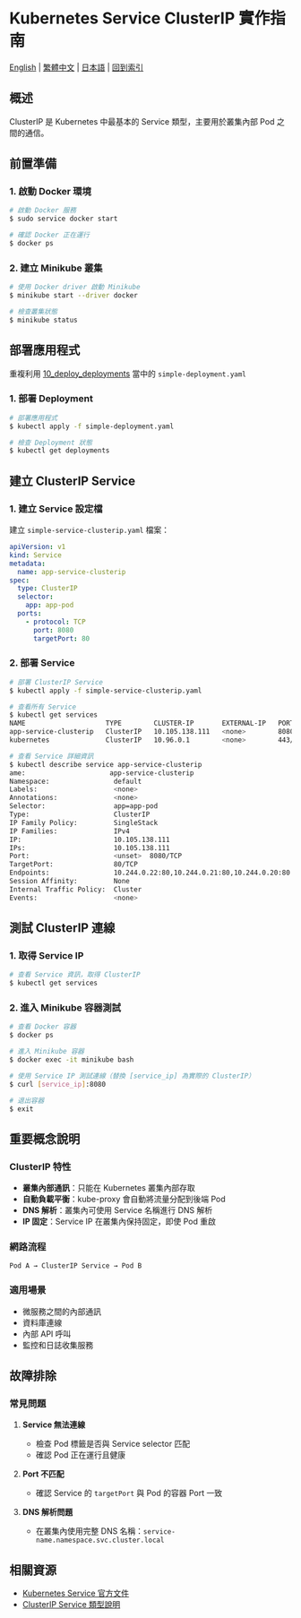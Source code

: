 # Kubernetes Service ClusterIP 實作指南

[English](../en/13_k8s_clusterip_mode.md) | [繁體中文](../zh-tw/13_k8s_clusterip_mode.md) | [日本語](../ja/13_k8s_clusterip_mode.md) | [回到索引](../README.md)

## 概述

ClusterIP 是 Kubernetes 中最基本的 Service 類型，主要用於叢集內部 Pod 之間的通信。

## 前置準備

### 1. 啟動 Docker 環境
```bash
# 啟動 Docker 服務
$ sudo service docker start

# 確認 Docker 正在運行
$ docker ps
```

### 2. 建立 Minikube 叢集
```bash
# 使用 Docker driver 啟動 Minikube
$ minikube start --driver docker

# 檢查叢集狀態
$ minikube status
```

## 部署應用程式

重複利用 [10_deploy_deployments](./10_deploy_deployments.md) 當中的 `simple-deployment.yaml`

### 1. 部署 Deployment
```bash
# 部署應用程式
$ kubectl apply -f simple-deployment.yaml

# 檢查 Deployment 狀態
$ kubectl get deployments
```

## 建立 ClusterIP Service

### 1. 建立 Service 設定檔
建立 `simple-service-clusterip.yaml` 檔案：

```yaml
apiVersion: v1
kind: Service
metadata:
  name: app-service-clusterip
spec:
  type: ClusterIP
  selector:
    app: app-pod
  ports:
    - protocol: TCP
      port: 8080
      targetPort: 80
```

### 2. 部署 Service
```bash
# 部署 ClusterIP Service
$ kubectl apply -f simple-service-clusterip.yaml

# 查看所有 Service
$ kubectl get services
NAME                    TYPE        CLUSTER-IP       EXTERNAL-IP   PORT(S)    AGE
app-service-clusterip   ClusterIP   10.105.138.111   <none>        8080/TCP   7s
kubernetes              ClusterIP   10.96.0.1        <none>        443/TCP    25h

# 查看 Service 詳細資訊
$ kubectl describe service app-service-clusterip
ame:                     app-service-clusterip
Namespace:                default
Labels:                   <none>
Annotations:              <none>
Selector:                 app=app-pod
Type:                     ClusterIP
IP Family Policy:         SingleStack
IP Families:              IPv4
IP:                       10.105.138.111
IPs:                      10.105.138.111
Port:                     <unset>  8080/TCP
TargetPort:               80/TCP
Endpoints:                10.244.0.22:80,10.244.0.21:80,10.244.0.20:80
Session Affinity:         None
Internal Traffic Policy:  Cluster
Events:                   <none>
```

## 測試 ClusterIP 連線

### 1. 取得 Service IP
```bash
# 查看 Service 資訊，取得 ClusterIP
$ kubectl get services
```

### 2. 進入 Minikube 容器測試
```bash
# 查看 Docker 容器
$ docker ps

# 進入 Minikube 容器
$ docker exec -it minikube bash

# 使用 Service IP 測試連線（替換 [service_ip] 為實際的 ClusterIP）
$ curl [service_ip]:8080

# 退出容器
$ exit
```

## 重要概念說明

### ClusterIP 特性
- **叢集內部通訊**：只能在 Kubernetes 叢集內部存取
- **自動負載平衡**：kube-proxy 會自動將流量分配到後端 Pod
- **DNS 解析**：叢集內可使用 Service 名稱進行 DNS 解析
- **IP 固定**：Service IP 在叢集內保持固定，即使 Pod 重啟

### 網路流程
```
Pod A → ClusterIP Service → Pod B
```

### 適用場景
- 微服務之間的內部通訊
- 資料庫連線
- 內部 API 呼叫
- 監控和日誌收集服務

## 故障排除

### 常見問題
1. **Service 無法連線**
   - 檢查 Pod 標籤是否與 Service selector 匹配
   - 確認 Pod 正在運行且健康

2. **Port 不匹配**
   - 確認 Service 的 `targetPort` 與 Pod 的容器 Port 一致

3. **DNS 解析問題**
   - 在叢集內使用完整 DNS 名稱：`service-name.namespace.svc.cluster.local`

## 相關資源

- [Kubernetes Service 官方文件](https://kubernetes.io/docs/concepts/services-networking/service/)
- [ClusterIP Service 類型說明](../11_k8s_service_types.md)
